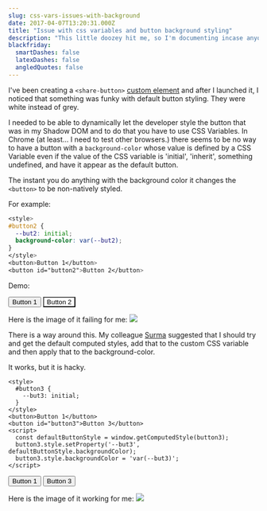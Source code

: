 ```yaml
---
slug: css-vars-issues-with-background
date: 2017-04-07T13:20:31.000Z
title: "Issue with css variables and button background styling"
description: "This little doozey hit me, so I'm documenting incase anyone else has the same issue"
blackfriday:
  smartDashes: false
  latexDashes: false
  angledQuotes: false
---
```


I've been creating a `<share-button>` [custom
element](https://paul.kinlan.me/creating-a-share-button-web-component/) and
after I launched it, I noticed that something was funky with default button
styling. They were white instead of grey.

I needed to be able to dynamically let the developer style the button that was
in my Shadow DOM and to do that you have to use CSS Variables. In Chrome (at
least... I need to test other browsers.) there seems to be no way to have a
button with a `background-color` whose value is defined by a CSS Variable even
if the value of the CSS variable is 'initial', 'inherit', something undefined,
and have it appear as the default button. 

The instant you do anything with the background color it changes the `<button>`
to be non-natively styled.

For example:

```css
<style>
#button2 {
  --but2: initial;
  background-color: var(--but2);
}  
</style>
<button>Button 1</button>
<button id="button2">Button 2</button>
```
Demo: 

<style>
  #button2 {
    --but2: initial;
    background-color: var(\-\-but2);
  }  
</style>
<button>Button 1</button>
<button id="button2">Button 2</button>

Here is the image of it failing for me: 
<img src="/images/before.png">


There is a way around this. My colleague [Surma](https://dassur.ma/) suggested
that I should try and get the default computed styles, add that to the 
custom CSS variable and then apply that to the background-color.

It works, but it is hacky.

    <style>
      #button3 {
        --but3: initial;
      }  
    </style>
    <button>Button 1</button>
    <button id="button3">Button 3</button>
    <script>
      const defaultButtonStyle = window.getComputedStyle(button3);
      button3.style.setProperty('--but3', defaultButtonStyle.backgroundColor);
      button3.style.backgroundColor = 'var(--but3)';
    </script>

<div>
  <style>
    #button3 {
      --but3: initial;
    }  
  </style>
  <button>Button 1</button>
  <button id="button3">Button 3</button>
  <script>
    const defaultButtonStyle = window.getComputedStyle(button3);
    button3.style.setProperty('--but3', defaultButtonStyle.backgroundColor);
    button3.style.backgroundColor = 'var(--but3)';
  </script>
</div>

Here is the image of it working for me: 
<img src="/images/after.png">